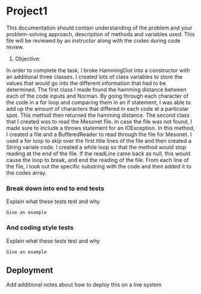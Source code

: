 # Project1
This documentation should contain understanding of the problem and your problem-solving approach, description of methods and variables used. This file will be reviewed by an instructor along with the codes during code review.
1. Objective:

  In order to complete the task, I broke HammingDist into a constructor with an additional three classes. I created lots of class variables to store the values that would go into the different information that had to be determined. 
  The first class I made found the hamming distance between each of the code inputs and Norman. By going through each character of the code in a for loop and comparing them in an if statement, I was able to add up the amount of characters that differed in each code at a particular spot. This method then returned the hamming distance.
  The second class that I created was to read the Mesonet file. In case the file was not found, I made sure to include a throws statement for an IOException. In this method, I created a file and a BufferedReader to read through the file for Mesonet. I used a for loop to skip over the first title lines of the file and then created a String variale code. I created a while loop so that the method would stop reading at the end of the file. If the readLine came back as null, this would cause the loop to break, and end the reading of the file. From each line of the file, I took out the specific substring with the code and then added it to the codes array.


### Break down into end to end tests

Explain what these tests test and why

```
Give an example
```

### And coding style tests

Explain what these tests test and why

```
Give an example
```

## Deployment

Add additional notes about how to deploy this on a live system



